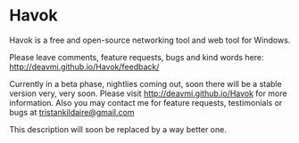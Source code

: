 Havok
=====

Havok is a free and open-source networking tool and web tool for Windows.

Please leave comments, feature requests, bugs and kind words here: http://deavmi.github.io/Havok/feedback/

Currently in a beta phase, nightlies coming out, soon there will be a stable version very, very soon. Please
visit http://deavmi.github.io/Havok for more information. Also you may contact me for feature requests, testimonials or
bugs at tristankildaire@gmail.com

This description will soon be replaced by a way better one.
